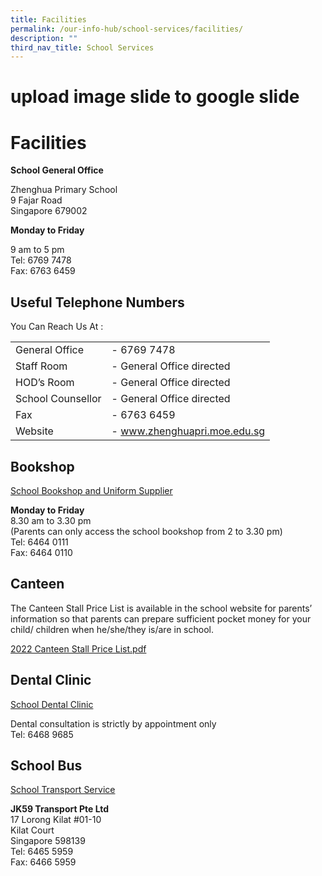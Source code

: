 ```yaml
---
title: Facilities
permalink: /our-info-hub/school-services/facilities/
description: ""
third_nav_title: School Services
---
```

# upload image slide to google slide
# Facilities

**School General Office**

Zhenghua Primary School    
9 Fajar Road   
Singapore 679002

**Monday to Friday**

9 am to 5 pm    
Tel: 6769 7478    
Fax: 6763 6459

Useful Telephone Numbers
------------------------


You Can Reach Us At :

|                   |                                     |
|-------------------|-------------------------------------|
| General Office    | -        6769 7478                  |
| Staff Room        | -        General Office directed    |
| HOD’s Room        | -        General Office directed    |
| School Counsellor | -        General Office directed    |
| Fax               | -        6763 6459                  |
| Website           | -        <a href="http://www.zhenghuapri.moe.edu.sg/" target="_blank">www.zhenghuapri.moe.edu.sg</a> |


## Bookshop

<u>School Bookshop and Uniform Supplier</u>

**Monday to Friday**   
8.30 am to 3.30 pm   
(Parents can only access the school bookshop from 2 to 3.30 pm)   
Tel: 6464 0111   
Fax: 6464 0110

## Canteen

The Canteen Stall Price List is available in the school website for parents’ information so that parents can prepare sufficient pocket money for your child/ children when he/she/they is/are in school.  
  
<a href="/files/Our%20Info%20Hub/2023%20Canteen%20Stall%20Price%20List%20Final_171122.pdf" target="_blank">2022 Canteen Stall Price List.pdf</a>

## Dental Clinic

<u>School Dental Clinic</u>

Dental consultation is strictly by appointment only    
Tel: 6468 9685

## School Bus

<u>School Transport Service</u>

**JK59 Transport Pte Ltd**   
17 Lorong Kilat #01-10   
Kilat Court   
Singapore 598139   
Tel: 6465 5959   
Fax: 6466 5959